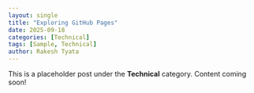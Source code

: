 ```yaml
---
layout: single
title: "Exploring GitHub Pages"
date: 2025-09-18
categories: [Technical]
tags: [Sample, Technical]
author: Rakesh Tyata
---
```


This is a placeholder post under the **Technical** category. Content coming soon!
